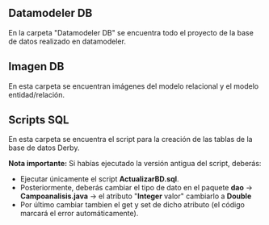 ## Datamodeler DB
En la carpeta "Datamodeler DB" se encuentra todo el proyecto de la base de datos realizado en datamodeler.

## Imagen DB
En esta carpeta se encuentran imágenes del modelo relacional y el modelo entidad/relación.

## Scripts SQL
En esta carpeta se encuentra el script para la creación de las tablas de la base de datos Derby.  
  
__Nota importante:__ Si habías ejecutado la versión antigua del script, deberás: 
- Ejecutar únicamente el script __ActualizarBD.sql__.
- Posteriormente, deberás cambiar el tipo de dato en el paquete __dao__ -> __Campoanalisis.java__ -> el atributo "__Integer__ valor"  cambiarlo a __Double__
- Por último cambiar tambien el get y set de dicho atributo (el código marcará el error automáticamente).

